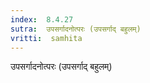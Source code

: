```yaml
---
index:  8.4.27
sutra:  उपसर्गादनोत्परः (उपसर्गाद् बहुलम्)
vritti:  samhita 
---
```


उपसर्गादनोत्परः (उपसर्गाद् बहुलम्)

